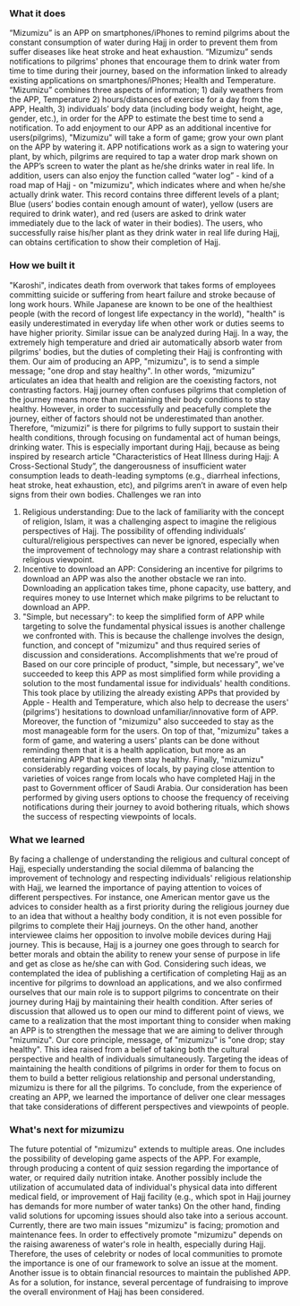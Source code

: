 ### What it does
“Mizumizu” is an APP on smartphones/iPhones to remind pilgrims about the constant consumption of water during Hajj in order to prevent them from suffer diseases like heat stroke and heat exhaustion. “Mizumizu” sends notifications to pilgrims' phones that encourage them to drink water from time to time during their journey, based on the information linked to already existing applications on smartphones/iPhones; Health and Temperature. “Mizumizu” combines three aspects of information; 1) daily weathers from the APP, Temperature 2) hours/distances of exercise for a day from the APP, Health, 3) individuals’ body data (including body weight, height, age, gender, etc.), in order for the APP to estimate the best time to send a notification.
To add enjoyment to our APP as an additional incentive for users(pilgrims), "Mizumizu" will take a form of game; grow your own plant on the APP by watering it. APP notifications work as a sign to watering your plant, by which, pilgrims are required to tap a water drop mark shown on the APP’s screen to water the plant as he/she drinks water in real life. In addition, users can also enjoy the function called “water log” - kind of a road map of Hajj - on "mizumizu", which indicates where and when he/she actually drink water. This record contains three different levels of a plant; Blue (users’ bodies contain enough amount of water), yellow (users are required to drink water), and red (users are asked to drink water immediately due to the lack of water in their bodies). The users, who successfully raise his/her plant as they drink water in real life during Hajj, can obtains certification to show their completion of Hajj.
### How we built it
"Karoshi", indicates death from overwork that takes forms of employees committing suicide or suffering from heart failure and stroke because of long work hours. While Japanese are known to be one of the healthiest people (with the record of longest life expectancy in the world), "health" is easily underestimated in everyday life when other work or duties seems to have higher priority. Similar issue can be analyzed during Hajj.  In a way, the extremely high temperature and dried air automatically absorb water from pilgrims' bodies, but the duties of completing their Hajj is confronting with them. Our aim of producing an APP, "mizumizu", is to send a simple message; "one drop and stay healthy". In other words, “mizumizu” articulates an idea that health and religion are the coexisting factors, not contrasting factors. Hajj journey often confuses pilgrims that completion of the journey means more than maintaining their body conditions to stay healthy. However, in order to successfully and peacefully complete the journey, either of factors should not be underestimated than another. Therefore, “mizumizi” is there for pilgrims to fully support to sustain their health conditions, through focusing on fundamental act of human beings, drinking water. This is especially important during Hajj, because as being inspired by research article "Characteristics of Heat Illness during Hajj: A Cross-Sectional Study”, the dangerousness of insufficient water consumption leads to death-leading symptoms (e.g., diarrheal infections, heat stroke, heat exhaustion, etc), and pilgrims aren’t in aware of even help signs from their own bodies.
Challenges we ran into
1) Religious understanding: Due to the lack of familiarity with the concept of religion, Islam, it was a challenging aspect to imagine the religious perspectives of Hajj. The possibility of offending individuals’ cultural/religious perspectives can never be ignored, especially when the improvement of technology may share a contrast relationship with religious viewpoint.
2) Incentive to download an APP: Considering an incentive for pilgrims to download an APP was also the another obstacle we ran into. Downloading an application takes time, phone capacity, use battery, and requires money to use Internet which make pilgrims to be reluctant to download an APP.
3) "Simple, but necessary": to keep the simplified form of APP while targeting to solve the fundamental physical issues is another challenge we confronted with. This is because the challenge involves the design, function, and concept of "mizumizu" and thus required series of discussion and considerations.
Accomplishments that we're proud of
Based on our core principle of product, "simple, but necessary", we've succeeded to keep this APP as most simplified form while providing a solution to the most fundamental issue for individuals' health conditions. This took place by utilizing the already existing APPs that provided by Apple - Health and Temperature, which also help to decrease the users' (pilgrims') hesitations to download unfamiliar/innovative form of APP. Moreover, the function of "mizumizu" also succeeded to stay as the most manageable form for the users. On top of that, "mizumizu" takes a form of game, and watering a users' plants can be done without reminding them that it is a health application, but more as an entertaining APP that keep them stay healthy. Finally, "mizumizu" considerably  regarding voices of locals, by paying close attention to varieties of voices range from locals who have completed Hajj in the past to Government officer of Saudi Arabia. Our consideration has been performed by giving users options to choose the frequency of receiving notifications during their journey to avoid bothering rituals, which shows the success of respecting viewpoints of locals.

### What we learned
By facing a challenge of understanding the religious and cultural concept of Hajj, especially understanding the social dilemma of balancing the improvement of technology and respecting individuals' religious relationship with Hajj, we learned the importance of paying attention to voices of different perspectives. For instance, one American mentor gave us the advices to consider health as a first priority during the religious journey due to an idea that without a healthy body condition, it is not even possible for pilgrims to complete their Hajj journeys. On the other hand, another interviewee claims her opposition to involve mobile devices during Hajj journey. This is because, Hajj is a journey one goes through to search for better morals and obtain the ability to renew your sense of purpose in life and get as close as he/she can with God. Considering such ideas, we contemplated  the idea of publishing a certification of completing Hajj as an incentive for pilgrims to download an applications, and we also confirmed ourselves that our main role is to support pilgrims to concentrate on their journey during Hajj by maintaining their health condition. After series of discussion that allowed us to open our mind to different point of views, we came to a realization that the most important thing to consider when making an APP is to strengthen the message that we are aiming to deliver through "mizumizu". Our core principle, message,  of "mizumizu" is "one drop; stay healthy". This idea raised from a belief of taking both the cultural perspective and health of individuals simultaneously. Targeting the ideas of maintaining the health conditions of pilgrims in order for them to focus on them to build a better religious relationship and personal understanding, mizumizu is there for all the pilgrims. To conclude, from the experience of creating an APP, we learned the importance of deliver one clear messages that take considerations of different perspectives and viewpoints of people.
### What's next for mizumizu
The future potential of "mizumizu" extends to multiple areas. One includes the possibility of developing game aspects of the APP. For example, through producing a content of quiz session regarding the importance of water, or required daily nutrition intake. Another possibly include the utilization of accumulated data of individual's physical data into different medical field, or improvement of Hajj facility (e.g., which spot in Hajj journey has demands for more number of water tanks) 
On the other hand, finding valid solutions for upcoming issues should also take into a serious account. Currently, there are two main issues "mizumizu" is facing; promotion and maintenance fees. In order to effectively promote "mizumizu" depends on the raising awareness of water's role in health, especially during Hajj. Therefore, the uses of celebrity or nodes of local communities to promote the importance is one of our framework to solve an issue at the moment. Another issue is to obtain financial resources to maintain the published APP. As for a solution, for instance, several percentage of fundraising to improve the overall environment of Hajj has been considered.
